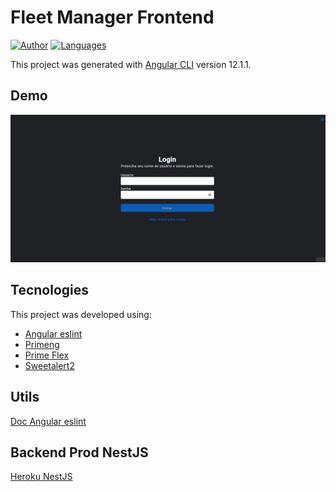 # Fleet Manager Frontend

[![Author](https://img.shields.io/badge/author-edumoritz-blue?style=flat-square)](https://github.com/edumoritz)
[![Languages](https://img.shields.io/github/languages/count/edumoritz/fleet-manager-frontend?color=blue&style=flat-square)](#)

This project was generated with [Angular CLI](https://github.com/angular/angular-cli) version 12.1.1.

## Demo

<!-- ![Theme Dark Preview](.github/dark.png)
![Theme Dark Preview](.github/light.png) -->

![Demo App](.github/fleet-manager-front1.gif)

## Tecnologies

This project was developed using:

-   [Angular eslint](https://github.com/angular-eslint/angular-eslint)
-   [Primeng](https://www.primefaces.org/primeng/)
-   [Prime Flex](https://www.primefaces.org/primeflex/flex)
-   [Sweetalert2](https://sweetalert2.github.io/)

## Utils

<a href="https://dev.to/gsarciotto/migrating-and-configuring-eslint-with-angular-11-3fg1">Doc Angular eslint</a>

## Backend Prod NestJS

<a href="https://fleet-manager-backend.herokuapp.com/docs" target="_blank">Heroku NestJS</a>
